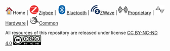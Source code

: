 ![](files/home.png)Home | ![](files/zigbee-icon-30x30.png)[Zigbee](Zigbee-Boot-Camp) | ![](files/bluetooth-icon-30x30.png)[Bluetooth](Bluetooth-Boot-Camp) | ![](files/z-wave-icon-30x30.png)[ZWave](ZWave-Boot-Camp) | ![](files/proprietary-icon-grey-30x30.png)[Proprietary](Proprietary-Boot-Camp) | ![](files/hardware-icon-grey-30x30.png)[Hardware](Hardware-Boot-Camp) | ![](files/common-icon-30x30.png)[Common](Common)

All resources of this repository are released under license [CC BY-NC-ND 4.0](https://creativecommons.org/licenses/by-nc-nd/4.0/) ![license](files/license.png) 
